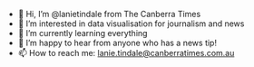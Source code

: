 - 👋 Hi, I’m @lanietindale from The Canberra Times
- 👀 I’m interested in data visualisation for journalism and news
- 🌱 I’m currently learning everything
- 💞️ I’m happy to hear from anyone who has a news tip!
- 📫 How to reach me: lanie.tindale@canberratimes.com.au

<!---
lanietindale/lanietindale is a ✨ special ✨ repository because its `README.md` (this file) appears on your GitHub profile.
You can click the Preview link to take a look at your changes.
--->
